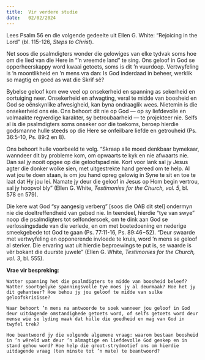 ```yaml
---
title:  Vir verdere studie
date:   02/02/2024
---
```


Lees Psalm 56 en die volgende gedeelte uit Ellen G. White: “Rejoicing in the Lord” (bl. 115-126, _Steps to Christ_).

Net soos die psalmdigters wonder die gelowiges van elke tydvak soms hoe om die lied van die Here in “’n vreemde land” te sing. Ons geloof in God se opperheerskappy word kwaai getoets, soms is dit ’n vuurdoop. Vertwyfeling is ’n moontlikheid en ’n mens vra dan: Is God inderdaad in beheer, werklik so magtig en goed as wat die Skrif sê?

Bybelse geloof kom ewe veel op onsekerheid en spanning as sekerheid en oortuiging neer. Onsekerheid en afwagting, veral te midde van boosheid en God se oënskynlike afwesigheid, kan byna ondraaglik wees. Nietemin is die onsekerheid ons eie. Ons behoort dit nie op God — op sy liefdevolle en volmaakte regverdige karakter, sy betroubaarheid — te projekteer nie. Selfs al is die psalmdigters soms onseker oor die toekoms, beroep hierdie godsmanne hulle steeds op die Here se onfeilbare liefde en getrouheid (Ps. 36:5-10, Ps. 89:2 en 8).

Ons behoort hulle voorbeeld te volg. “Skraap alle moed denkbaar bymekaar, wanndeer dit by probleme kom, om opwaarts te kyk en nie afwaarts nie. Dan sal jy nooit opgee op die geloofspad nie. Kort voor lank sal jy Jesus agter die donker wolke sien, met uitgestrekte hand gereed om te help. Al wat jou te doen staan, is om jou hand opreg gelowig in Syne te sit en toe te laat dat Hy jou lei. Namate jy deur die geloof in Jesus op Hom begin vertrou, sal jy hoopvol bly” (Ellen G. White, _Testimonies for the Church, vol. 5_, bl. 578 en 579).

Die kere wat God “sy aangesig verberg” [soos die OAB dit stel] ondermyn nie die doeltreffendheid van gebed nie. In teendeel, hierdie “tye van swye” noop die psalmdigters tot selfondersoek, om te dink aan God se verlossingsdade van die verlede, en om met boetedoening en nederige smeekgebede tot God te gaan (Ps. 77:11-16, Ps. 89:46−52). “Deur swaarde met vertwyfeling en opponerende invloede te kruis, word ’n mens se geloof al sterker. Die ervaring wat uit hierdie beproewings te put is, se waarde is vêr bokant die duurste juwele” (Ellen G. White, _Testimonies for the Church, vol. 3_, bl. 555).

**Vrae vir bespreking**:

`Watter spanning het die psalmdigters te midde van boosheid beleef? Watter soortgelyke spanningsvolle tye moes jy al deurmaak? Hoe het jy dit gehanteer? Hoe behou jy jou geloof te midde van sulke geloofskrisisse?`

`Waar behoort ’n mens na antwoorde te soek wanneer jou geloof in God deur uitdagende omstandighede getoets word, of selfs getoets word deur mense wie se lyding maak dat hulle die goedheid en mag van God in twyfel trek?`

`Hoe beantwoord jy die volgende algemene vraag: waarom bestaan boosheid in ’n wêreld wat deur ’n almagtige en liefdevolle God geskep en in stand gehou word? Hoe help die groot-strydmotief ons om hierdie uitdagende vraag (ten minste tot ’n mate) te beantwoord?`